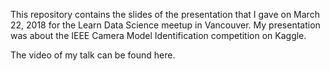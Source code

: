 This repository contains the slides of the presentation that I gave on March 22, 2018 for the Learn Data Science meetup in Vancouver. My presentation was about the IEEE Camera Model Identification competition on Kaggle.

The video of my talk can be found here.
